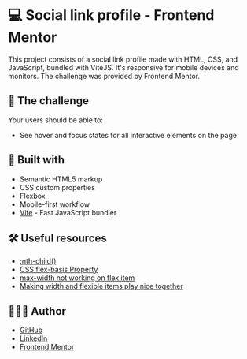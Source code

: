 # 💻 Social link profile - Frontend Mentor

This project consists of a social link profile made with HTML, CSS, and JavaScript, bundled with ViteJS. It's responsive for mobile devices and monitors. The challenge was provided by Frontend Mentor.

## 🎯 The challenge

Your users should be able to: 

- See hover and focus states for all interactive elements on the page

## 🧱 Built with

- Semantic HTML5 markup
- CSS custom properties
- Flexbox
- Mobile-first workflow
- [Vite](https://vitejs.dev/) - Fast JavaScript bundler

## 🛠️ Useful resources

- [:nth-child()](https://developer.mozilla.org/en-US/docs/Web/CSS/:nth-child)
- [CSS flex-basis Property](https://www.w3schools.com/cssref/css3_pr_flex-basis.php)
- [max-width not working on flex item](https://stackoverflow.com/questions/43705866/max-width-not-working-on-flex-item)
- [Making width and flexible items play nice together](https://css-tricks.com/making-width-and-flexible-items-play-nice-together/)

## 🧑🏻‍💻 Author

- [GitHub](https://github.com/GracilianoOG)
- [LinkedIn](https://www.linkedin.com/in/gabrielgmbarros)
- [Frontend Mentor](https://www.frontendmentor.io/profile/GracilianoOG)